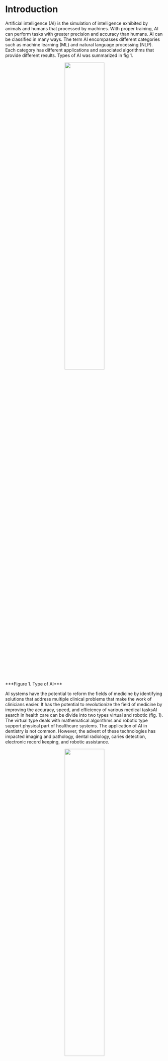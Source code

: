 # Introduction
Artificial intelligence (AI) is the simulation of intelligence exhibited by animals and humans that processed by machines. With proper training, AI can perform tasks with greater precision and accuracy than humans. AI can be classified in many ways. The term AI encompasses different categories such as machine learning (ML) and natural language processing (NLP). Each category has different applications and associated algorithms that provide different results. Types of AI was summarized in fig 1.
<p align="center">
<img src="https://user-images.githubusercontent.com/101681195/207352651-f1e7eeda-e890-4958-9f3a-4701f6ecd2d2.png" width=50% height=50%>
</p>
***Figure 1. Type of AI***


AI systems have the potential to reform the fields of medicine  by identifying solutions that address multiple clinical problems that make the work of clinicians easier. It has the potential to revolutionize the field of medicine by improving the accuracy, speed, and efficiency of various medical tasksAI search in health care can be divide into two types virtual and robotic (fig. 1). The virtual type deals with mathematical algorithms and robotic type support physical part of healthcare systems. The application of AI in dentistry is not common. However, the advent of these technologies has impacted imaging and pathology, dental radiology, caries detection, electronic record keeping, and robotic assistance.
<p align="center">
<img src="https://user-images.githubusercontent.com/101681195/207350849-5233d76d-b279-4c18-bd35-8ecb03e2e200.png" width=50% height=50%>
</p>

***Figure 2. AI fields in medicine***  


Some examples of how AI is being used in medicine include:
1.	Diagnosis: AI algorithms can analyze medical images, such as X-rays and MRIs, to identify abnormalities and make a diagnosis.
2.	Predictive analytics: AI can analyze large amounts of data, including electronic health records and genetic information, to predict the likelihood of certain medical conditions or outcomes.
3.	Personalized medicine: AI can help to tailor treatment plans to individual patients by analyzing their medical history and genetic makeup.
4.	Drug discovery: AI can analyze chemical compounds and predict their potential effectiveness as drugs, speeding up the drug discovery process.
5.	Clinical decision support: AI can provide doctors with real-time recommendations based on the latest medical evidence and guidelines.
Overall, AI has the potential to improve patient care and reduce the burden on healthcare systems by automating routine tasks and enabling doctors to focus on more complex and challenging cases. However, it is important to note that AI is not a replacement for human expertise, and its use in medicine should always be guided by ethical principles.

# AI in dentistry
Dentistry is a branch of medicine that focuses on the health of the teeth and mouth. Dentists are medical professionals who are trained to diagnose, prevent, and treat a variety of conditions and diseases that affect the teeth and mouth. These may include cavities, gum disease, and other infections, as well as problems with the bite, jaw, and facial structure. Dentists also perform a variety of procedures, such as filling cavities, extracting teeth, and placing crowns and bridges. In addition to providing clinical care, dentists may also educate patients on how to maintain good oral hygiene and prevent dental problems. There are several branches of dentistry that focus on specific areas of the mouth and teeth. Some of the main branches of dentistry include:

- Orthodontics: This branch of dentistry deals with the alignment of the teeth and jaw, and involves the use of braces, retainers, and other devices to correct misalignment and improve the appearance of the teeth.

- Periodontics: This branch focuses on the health of the gums and the tissues that support the teeth. Periodontists diagnose and treat gum disease and may also perform procedures such as gum grafts and bone regeneration to restore the health of the gums and support structures.

- Endodontics: This branch focuses on the inside of the teeth, specifically the pulp and the nerves. Endodontists perform procedures such as root canals to treat infections and injuries to the pulp and nerves.

- Prosthodontics: This branch deals with the replacement of missing teeth and the repair of damaged teeth. Prosthodontists may create and place crowns, bridges, and dentures to restore the appearance and function of the teeth.

- Pediatric dentistry: This branch focuses on the oral health of children and adolescents. Pediatric dentists are specially trained to provide dental care for children, including preventive care and treatments for common dental problems.

- Oral and maxillofacial surgery: This branch involves the surgical treatment of problems related to the mouth, teeth, and facial structures. Oral and maxillofacial surgeons may perform procedures such as wisdom tooth extractions and jaw surgery.

Artificial intelligence (AI) is being used in a variety of ways in the field of dentistry, including:
1.	Diagnosis: AI algorithms can analyze dental images, such as X-rays and 3D scans, to identify abnormalities and make a diagnosis.
2.	Treatment planning: AI can analyze patient data and medical images to create customized treatment plans for procedures such as orthodontics and implant placement.
3.	Predictive analytics: AI can analyze large amounts of data, including electronic health records and patient history, to predict the likelihood of certain dental conditions or outcomes.
4.	Patient communication: AI-powered chatbots can assist with patient communication by answering common questions and providing information about treatment options.
5.	Clinical decision support: AI can provide dentists with real-time recommendations based on the latest dental evidence and guidelines.
Overall, AI has the potential to improve patient care and reduce the burden on dental practices by automating routine tasks and enabling dentists to focus on more complex and challenging cases. However, it is important to note that AI is not a replacement for human expertise, and its use in dentistry should always be guided by ethical principles.

## Diagnosis (Dental Radiology)
Artificial intelligence (AI) algorithms, particularly machine learning algorithms, are increasingly being used in the field of radiology to assist with diagnosis. Some of the most commonly used AI algorithms in radiology include:

- Convolutional neural networks (CNNs): These are a type of neural network that are particularly effective at analyzing images and are commonly used in medical imaging for tasks such as segmentation and classification.

- Deep learning: This is a type of machine learning that involves the use of multi-layered neural networks to analyze large datasets and make predictions. Deep learning algorithms are often used in radiology to analyze medical images and assist with diagnosis.

- Natural language processing (NLP): This is a type of AI that is used to analyze and interpret human language. In radiology, NLP algorithms may be used to extract information from radiology reports and other medical documents.

- Decision trees: This is a type of machine learning algorithm that involves creating a flowchart-like tree of decisions, with each branch representing a possible outcome. Decision trees may be used in radiology to assist with diagnosis by analyzing a set of input features and predicting the most likely diagnosis based on those features.

- Support vector machines (SVMs): This is a type of machine learning algorithm that is used to classify data points by finding the hyperplane in a high-dimensional space that maximally separates the points into different categories. SVMs are often used in medical imaging to classify different types of abnormalities or lesions.

It's important to note that AI algorithms are typically used to assist with diagnosis, rather than replacing the role of a radiologist. AI can help radiologists analyze images more efficiently and accurately, but the final diagnosis is still made by the radiologist based on their expertise and knowledge.

